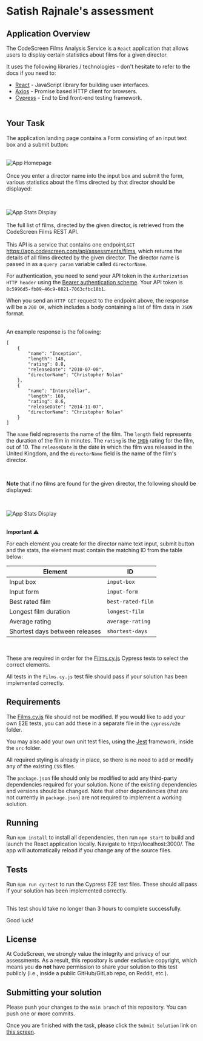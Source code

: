 # Satish Rajnale's assessment

## Application Overview

The CodeScreen Films Analysis Service is a `React` application that allows users to display certain statistics about films for a given director.

It uses the following libraries / technologies - don't hesitate to refer to the docs if you need to:

* [React](https://reactjs.org/) - JavaScript library for building user interfaces.
* [Axios](https://github.com/axios/axios) - Promise based HTTP client for browsers.
* [Cypress](https://www.cypress.io/) - End to End front-end testing framework.
<br><br>

## Your Task

The application landing page contains a Form consisting of an input text box and a submit button:
<br><br>

![App Homepage](/public/app_homepage.png)
<br><br>
Once you enter a director name into the input box and submit the form, various statistics about the films directed by that director should be displayed:

<br>

![App Stats Display](/public/app_stats_display.png)
<br><br>
The full list of films, directed by the given director, is retrieved from the CodeScreen Films REST API. <br><br>
This API is a service that contains one endpoint,`GET` https://app.codescreen.com/api/assessments/films, which returns the details of all films directed by the given director. The director name is passed in as a `query param` variable called `directorName`.

For authentication, you need to send your API token in the `Authorization HTTP header` using the [Bearer authentication scheme](https://tools.ietf.org/html/draft-ietf-oauth-v2-bearer-20#section-2.1). Your API token is `8c5996d5-fb89-46c9-8821-7063cfbc18b1`.

When you send an `HTTP GET` request to the endpoint above, the response will be a `200 OK`, which includes a body containing a list of film data in `JSON` format. 
<br><br> 

An example response is the following:

    [
        {
            "name": "Inception",
            "length": 148,
            "rating": 8.8,
            "releaseDate": "2010-07-08",
            "directorName": "Christopher Nolan"
        },
        {
            "name": "Interstellar",
            "length": 169,
            "rating": 8.6,
            "releaseDate": "2014-11-07",
            "directorName": "Christopher Nolan"
        }
    ]

The `name` field represents the name of the film. The `length` field represents the duration of the film in minutes. The `rating` is the <a href="https://www.imdb.com/" target="_blank">`IMDb`</a> rating for the film, out of 10. The `releaseDate` is the date in which the film was released in the United Kingdom, and the `directorName` field is the name of the film's director.

<br>

**Note** that if no films are found for the given director, the following should be displayed:

<br>

![App Stats Display](/public/app_stats_display_no_user.png)
<br><br>

**Important** ⚠️

For each element you create for the director name text input, submit button and the stats, the element must contain the matching ID from the table below: 

| Element | ID |
| --- | ----------- |
| Input box | `input-box`
| Input form | `input-form`
| Best rated film | `best-rated-film` |
| Longest film duration | `longest-film` |
| Average rating | `average-rating` |
| Shortest days between releases | `shortest-days` |

<br>

These are required in order for the [Films.cy.js](cypress/e2e/Films.cy.js) Cypress tests to select the correct elements.

All tests in the `Films.cy.js` test file should pass if your solution has been implemented correctly.

## Requirements
The [Films.cy.js](cypress/e2e/Films.cy.js) file should not be modified. If you would like to add your own E2E tests, you can add these in a separate file in the `cypress/e2e` folder.

You may also add your own unit test files, using the [Jest](https://jestjs.io/) framework, inside the `src` folder.

All required styling is already in place, so there is no need to add or modify any of the existing `CSS` files.

The `package.json` file should only be modified to add any third-party dependencies required for your solution. None of the existing dependencies and versions should be changed. Note that other dependencies (that are not currently in `package.json`) are not required to implement a working solution. 

## Running
Run `npm install` to install all dependencies, then run `npm start` to build and launch the React application locally. Navigate to http://localhost:3000/. The app will automatically reload if you change any of the source files.

## Tests
Run `npm run cy:test` to run the Cypress E2E test files. These should all pass if your solution has been implemented correctly.

##

This test should take no longer than 3 hours to complete successfully.

Good luck!
## License

At CodeScreen, we strongly value the integrity and privacy of our assessments. As a result, this repository is under exclusive copyright, which means you **do not** have permission to share your solution to this test publicly (i.e., inside a public GitHub/GitLab repo, on Reddit, etc.). <br>

## Submitting your solution

Please push your changes to the `main branch` of this repository. You can push one or more commits. <br>

Once you are finished with the task, please click the `Submit Solution` link on <a href="https://app.codescreen.com/candidate/c582fee8-e17b-4153-9807-5d9b8039ffba" target="_blank">this screen</a>.
